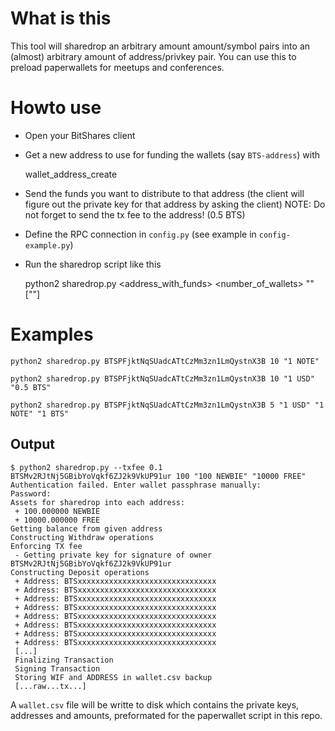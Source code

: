 # What is this #

This tool will sharedrop an arbitrary amount amount/symbol pairs into an
(almost) arbitrary amount of address/privkey pair.
You can use this to preload paperwallets for meetups and conferences.

# Howto use #

* Open your BitShares client
* Get a new address to use for funding the wallets (say `BTS-address`) with
    
    wallet_address_create <account>

* Send the funds you want to distribute to that address (the client will figure
  out the private key for that address by asking the client)
  NOTE: Do not forget to send the tx fee to the address! (0.5 BTS)
* Define the RPC connection in `config.py` (see example in `config-example.py`)
* Run the sharedrop script like this

    python2 sharedrop.py <address_with_funds> <number_of_wallets> "<amount-asset-pair>" ["<amount-asset-pair>"]

# Examples #

    python2 sharedrop.py BTSPFjktNqSUadcATtCzMm3zn1LmQystnX3B 10 "1 NOTE"

    python2 sharedrop.py BTSPFjktNqSUadcATtCzMm3zn1LmQystnX3B 10 "1 USD" "0.5 BTS"

    python2 sharedrop.py BTSPFjktNqSUadcATtCzMm3zn1LmQystnX3B 5 "1 USD" "1 NOTE" "1 BTS"

## Output ##
    $ python2 sharedrop.py --txfee 0.1 BTSMv2RJtNj5GBibYoVqkf6ZJ2k9VkUP91ur 100 "100 NEWBIE" "10000 FREE" 
    Authentication failed. Enter wallet passphrase manually: 
    Password: 
    Assets for sharedrop into each address:
     + 100.000000 NEWBIE
     + 10000.000000 FREE
    Getting balance from given address
    Constructing Withdraw operations
    Enforcing TX fee
     - Getting private key for signature of owner BTSMv2RJtNj5GBibYoVqkf6ZJ2k9VkUP91ur
    Constructing Deposit operations
     + Address: BTSxxxxxxxxxxxxxxxxxxxxxxxxxxxxxxx
     + Address: BTSxxxxxxxxxxxxxxxxxxxxxxxxxxxxxxx
     + Address: BTSxxxxxxxxxxxxxxxxxxxxxxxxxxxxxxx
     + Address: BTSxxxxxxxxxxxxxxxxxxxxxxxxxxxxxxx
     + Address: BTSxxxxxxxxxxxxxxxxxxxxxxxxxxxxxxx
     + Address: BTSxxxxxxxxxxxxxxxxxxxxxxxxxxxxxxx
     + Address: BTSxxxxxxxxxxxxxxxxxxxxxxxxxxxxxxx
     + Address: BTSxxxxxxxxxxxxxxxxxxxxxxxxxxxxxxx
     [...]
     Finalizing Transaction
     Signing Transaction
     Storing WIF and ADDRESS in wallet.csv backup
     [...raw...tx...]

A `wallet.csv` file will be writte to disk which contains the private keys,
addresses and amounts, preformated for the paperwallet script in this repo.
